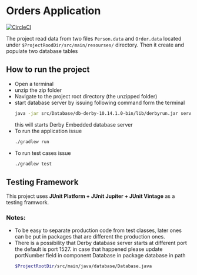 # Orders Application
[![CircleCI](https://circleci.com/gh/AlhaythamElhassan/SmartStreamTechLtd/tree/master.svg?style=svg)](https://circleci.com/gh/AlhaythamElhassan/SmartStreamTechLtd/tree/master)

The project read data from two files `Person.data` and `Order.data` located under `$ProjectRoodDir/src/main/resourses/` directory. Then it create and populate two database tables 
## How to run the project 
- Open a terminal 
- unzip the zip folder
- Navigate to the project root directory (the unzipped folder)
- start database server by issuing following command form the terminal
     ```sh 
    java -jar src/Database/db-derby-10.14.1.0-bin/lib/derbyrun.jar server start 
    ```
    this will starts Derby Embedded database server 
- To run the application issue 
    ```sh 
    ./gradlew run
- To run test cases issue 
    ```sh 
    ./gradlew test  
## Testing Framework
This project uses **JUnit Platform + JUnit Jupiter + JUnit Vintage** as a testing framwork. 
### Notes:
 - To be easy to separate production code from test classes, later ones can be put in packages that are different the production 	ones.
 - There is a possibility that Derby database server starts at different port the default is port 1527. in case that happened 
 	please update portNumber field in component Database in package database in path 
 	```sh
 	$ProjectRootDir/src/main/java/database/Database.java
 	
